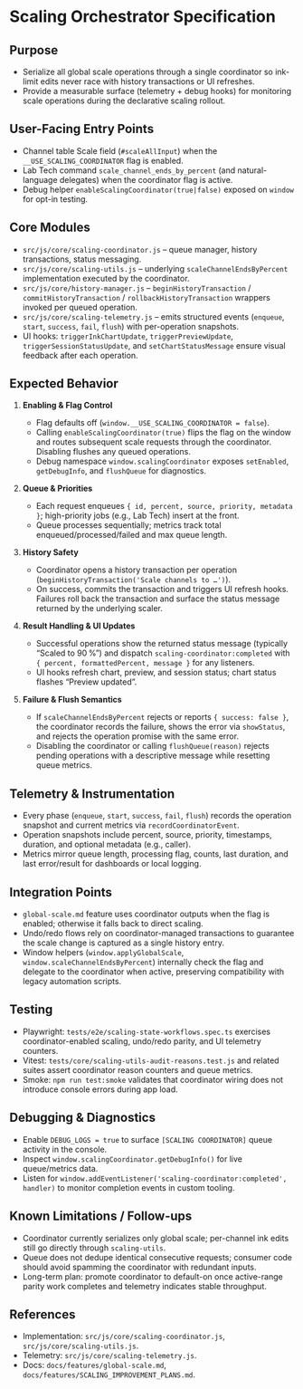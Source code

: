 # Scaling Orchestrator Specification

## Purpose
- Serialize all global scale operations through a single coordinator so ink-limit edits never race with history transactions or UI refreshes.
- Provide a measurable surface (telemetry + debug hooks) for monitoring scale operations during the declarative scaling rollout.

## User-Facing Entry Points
- Channel table Scale field (`#scaleAllInput`) when the `__USE_SCALING_COORDINATOR` flag is enabled.
- Lab Tech command `scale_channel_ends_by_percent` (and natural-language delegates) when the coordinator flag is active.
- Debug helper `enableScalingCoordinator(true|false)` exposed on `window` for opt-in testing.

## Core Modules
- `src/js/core/scaling-coordinator.js` – queue manager, history transactions, status messaging.
- `src/js/core/scaling-utils.js` – underlying `scaleChannelEndsByPercent` implementation executed by the coordinator.
- `src/js/core/history-manager.js` – `beginHistoryTransaction` / `commitHistoryTransaction` / `rollbackHistoryTransaction` wrappers invoked per queued operation.
- `src/js/core/scaling-telemetry.js` – emits structured events (`enqueue`, `start`, `success`, `fail`, `flush`) with per-operation snapshots.
- UI hooks: `triggerInkChartUpdate`, `triggerPreviewUpdate`, `triggerSessionStatusUpdate`, and `setChartStatusMessage` ensure visual feedback after each operation.

## Expected Behavior
1. **Enabling & Flag Control**
   - Flag defaults off (`window.__USE_SCALING_COORDINATOR = false`).
   - Calling `enableScalingCoordinator(true)` flips the flag on the window and routes subsequent scale requests through the coordinator. Disabling flushes any queued operations.
   - Debug namespace `window.scalingCoordinator` exposes `setEnabled`, `getDebugInfo`, and `flushQueue` for diagnostics.

2. **Queue & Priorities**
   - Each request enqueues `{ id, percent, source, priority, metadata }`; high-priority jobs (e.g., Lab Tech) insert at the front.
   - Queue processes sequentially; metrics track total enqueued/processed/failed and max queue length.

3. **History Safety**
   - Coordinator opens a history transaction per operation (`beginHistoryTransaction('Scale channels to …')`).
   - On success, commits the transaction and triggers UI refresh hooks. Failures roll back the transaction and surface the status message returned by the underlying scaler.

4. **Result Handling & UI Updates**
   - Successful operations show the returned status message (typically “Scaled to 90 %”) and dispatch `scaling-coordinator:completed` with `{ percent, formattedPercent, message }` for any listeners.
   - UI hooks refresh chart, preview, and session status; chart status flashes “Preview updated”.

5. **Failure & Flush Semantics**
   - If `scaleChannelEndsByPercent` rejects or reports `{ success: false }`, the coordinator records the failure, shows the error via `showStatus`, and rejects the operation promise with the same error.
   - Disabling the coordinator or calling `flushQueue(reason)` rejects pending operations with a descriptive message while resetting queue metrics.

## Telemetry & Instrumentation
- Every phase (`enqueue`, `start`, `success`, `fail`, `flush`) records the operation snapshot and current metrics via `recordCoordinatorEvent`.
- Operation snapshots include percent, source, priority, timestamps, duration, and optional metadata (e.g., caller).
- Metrics mirror queue length, processing flag, counts, last duration, and last error/result for dashboards or local logging.

## Integration Points
- `global-scale.md` feature uses coordinator outputs when the flag is enabled; otherwise it falls back to direct scaling.
- Undo/redo flows rely on coordinator-managed transactions to guarantee the scale change is captured as a single history entry.
- Window helpers (`window.applyGlobalScale`, `window.scaleChannelEndsByPercent`) internally check the flag and delegate to the coordinator when active, preserving compatibility with legacy automation scripts.

## Testing
- Playwright: `tests/e2e/scaling-state-workflows.spec.ts` exercises coordinator-enabled scaling, undo/redo parity, and UI telemetry counters.
- Vitest: `tests/core/scaling-utils-audit-reasons.test.js` and related suites assert coordinator reason counters and queue metrics.
- Smoke: `npm run test:smoke` validates that coordinator wiring does not introduce console errors during app load.

## Debugging & Diagnostics
- Enable `DEBUG_LOGS = true` to surface `[SCALING COORDINATOR]` queue activity in the console.
- Inspect `window.scalingCoordinator.getDebugInfo()` for live queue/metrics data.
- Listen for `window.addEventListener('scaling-coordinator:completed', handler)` to monitor completion events in custom tooling.

## Known Limitations / Follow-ups
- Coordinator currently serializes only global scale; per-channel ink edits still go directly through `scaling-utils`.
- Queue does not dedupe identical consecutive requests; consumer code should avoid spamming the coordinator with redundant inputs.
- Long-term plan: promote coordinator to default-on once active-range parity work completes and telemetry indicates stable throughput.

## References
- Implementation: `src/js/core/scaling-coordinator.js`, `src/js/core/scaling-utils.js`.
- Telemetry: `src/js/core/scaling-telemetry.js`.
- Docs: `docs/features/global-scale.md`, `docs/features/SCALING_IMPROVEMENT_PLANS.md`.
